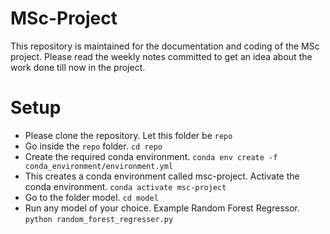 # MSc-Project
This repository is maintained for the documentation and coding of the MSc project.
Please read the weekly notes committed to get an idea about the work done till now in the project.

# Setup
* Please clone the repository. Let this folder be `repo`
* Go inside the `repo` folder. `cd repo`
* Create the required conda environment. `conda env create -f conda_environment/environment.yml`
* This creates a conda environment called msc-project. Activate the conda environment. `conda activate msc-project`
* Go to the folder model. `cd model`
* Run any model of your choice. Example Random Forest Regressor. `python random_forest_regresser.py` 
